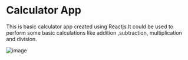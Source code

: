 # Calculator App

This is basic calculator app created using Reactjs.It could be used to perform some basic calculations like addition ,subtraction, multiplication and division.

![image](https://user-images.githubusercontent.com/81436968/132401757-79898300-9d75-494c-b2ce-f471f53e76c8.png)



